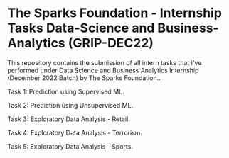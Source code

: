 # The Sparks Foundation - Internship Tasks Data-Science and Business-Analytics (GRIP-DEC22)

This repository contains the submission of all intern tasks that i've performed under Data Science and Business Analytics Internship (December 2022 Batch) by The Sparks Foundation..

Task 1: Prediction using Supervised ML. 

Task 2: Prediction using Unsupervised ML. 

Task 3: Exploratory Data Analysis - Retail.

Task 4: Exploratory Data Analysis - Terrorism.

Task 5: Exploratory Data Analysis - Sports.
